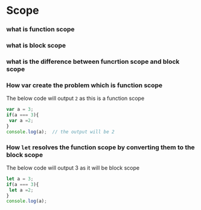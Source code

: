 # Scope


### what is function scope



### what is block scope


### what is the difference between funcrtion scope and block scope



### How var create the problem which is function scope

The below code will output `2` as this is a function scope

```javascript
var a = 3;
if(a === 3){
 var a =2;
}
console.log(a);  // the output will be 2
```


### How `let` resolves the function scope by converting them to the block scope

The below code will output 3 as it will be block scope

```javascript
let a = 3;
if(a === 3){
 let a =2;
}
console.log(a);
```
